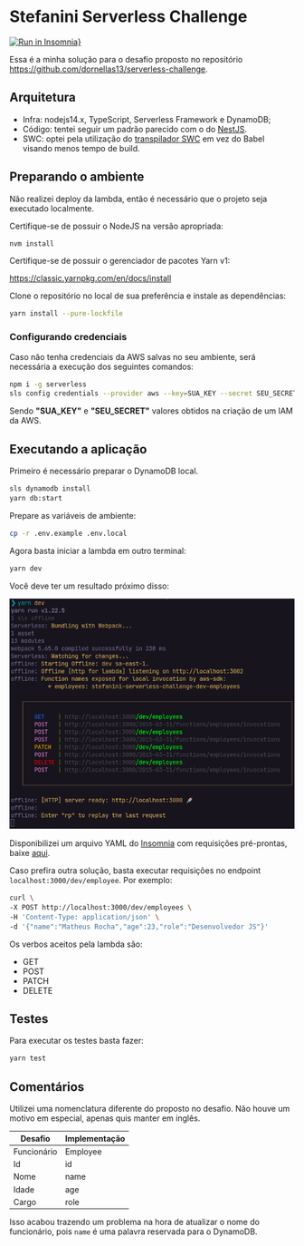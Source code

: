 # Stefanini Serverless Challenge

[![Run in Insomnia}](https://insomnia.rest/images/run.svg)](https://insomnia.rest/run/?label=Stefanini%20Serverless%20Challenge%20(Matheus%20Rocha)&uri=https%3A%2F%2Fgithub.com%2Fmrocha98%2Fstefanini-serverless-challenge%2Fblob%2Fmain%2Fdocs%2Finsomnia.yml)

Essa é a minha solução para o desafio proposto no repositório <https://github.com/dornellas13/serverless-challenge>.

## Arquitetura

- Infra: nodejs14.x, TypeScript, Serverless Framework e DynamoDB;
- Código: tentei seguir um padrão parecido com o do [NestJS](https://nestjs.com/).
- SWC: optei pela utilização do [transpilador SWC](https://swc.rs/) em vez do Babel visando menos tempo de build.

## Preparando o ambiente

Não realizei deploy da lambda, então é necessário que o projeto seja executado localmente.

Certifique-se de possuir o NodeJS na versão apropriada:

```sh
nvm install
```

Certifique-se de possuir o gerenciador de pacotes Yarn v1:

<https://classic.yarnpkg.com/en/docs/install>

Clone o repositório no local de sua preferência e instale as dependências:

```sh
yarn install --pure-lockfile
```

### Configurando credenciais

Caso não tenha credenciais da AWS salvas no seu ambiente, será necessária a execução dos seguintes comandos:

```sh
npm i -g serverless
sls config credentials --provider aws --key=SUA_KEY --secret SEU_SECRET
```

Sendo __"SUA_KEY"__ e __"SEU_SECRET"__ valores obtidos na criação de um IAM da AWS.

## Executando a aplicação

Primeiro é necessário preparar o DynamoDB local.

```sh
sls dynamodb install
yarn db:start
```

Prepare as variáveis de ambiente:

```sh
cp -r .env.example .env.local
```

Agora basta iniciar a lambda em outro terminal:

```sh
yarn dev
```

Você deve ter um resultado próximo disso:

![print da execução](docs/dev.png)

Disponibilizei um arquivo YAML do [Insomnia](https://insomnia.rest/) com requisições pré-prontas, baixe [aqui](docs/insomnia.yml).

Caso prefira outra solução, basta executar requisições no endpoint `localhost:3000/dev/employee`. Por exemplo:

```sh
curl \
-X POST http://localhost:3000/dev/employees \
-H 'Content-Type: application/json' \
-d '{"name":"Matheus Rocha","age":23,"role":"Desenvolvedor JS"}'
```

Os verbos aceitos pela lambda são:

- GET
- POST
- PATCH
- DELETE

## Testes

Para executar os testes basta fazer:

```sh
yarn test
```

## Comentários

Utilizei uma nomenclatura diferente do proposto no desafio. Não houve um motivo em especial, apenas quis manter em inglês.

| Desafio     | Implementação |
| ----------- | ------------- |
| Funcionário | Employee      |
| Id          | id            |
| Nome        | name          |
| Idade       | age           |
| Cargo       | role          |

Isso acabou trazendo um problema na hora de atualizar o nome do funcionário, pois `name` é uma palavra reservada para o DynamoDB.
